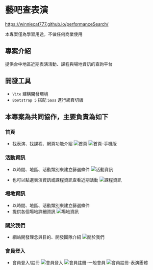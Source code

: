 # 藝吧查表演

https://winniecat777.github.io/performanceSearch/

本專案僅為學習用途，不做任何商業使用

## 專案介紹

提供台中地區近期表演活動、課程與場地資訊的查詢平台

## 開發工具

- `Vite` 建構開發環境
- `Bootstrap 5` 搭配 `Sass` 進行網頁切版

## 本專案為共同協作，主要負責為如下

### 首頁

- 找表演、找課程、網頁功能介紹
  ![首頁](https://i.imgur.com/3jpSTvg.png)
  ![首頁-手機版](https://i.imgur.com/JTjXiRU.png)

### 活動資訊

- 以時間、地區、活動類別來建立篩選條件
  ![活動資訊](https://i.imgur.com/1PvwrRm.png)

- 也可以點選表演資訊或課程資訊查看近期活動
  ![課程資訊](https://i.imgur.com/LRdLbSz.png)

### 場地資訊

- 以時間、地區、活動類別來建立篩選條件
- 提供各個場地詳細資訊
  ![場地資訊](https://i.imgur.com/RsLECEq.png)

### 關於我們

- 網站開發理念與目的、開發團隊介紹
  ![關於我們](https://i.imgur.com/AktOQbL.png)

### 會員登入

- 會員登入/註冊
  ![會員登入](https://i.imgur.com/Vc56phZ.png)
  ![會員註冊-一般會員](https://i.imgur.com/l2fLjER.png)
  ![會員註冊-表演團體](https://i.imgur.com/UaPhhLM.png)